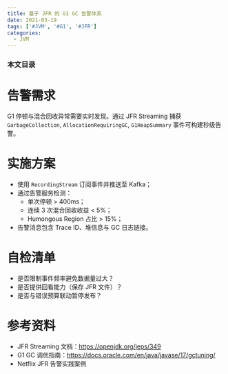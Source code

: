 ```yaml
---
title: 基于 JFR 的 G1 GC 告警体系
date: 2021-03-19
tags: ['#JVM', '#G1', '#JFR']
categories:
  - JVM
---
```


### 本文目录
<!-- toc -->

# 告警需求
G1 停顿与混合回收异常需要实时发现。通过 JFR Streaming 捕获 `GarbageCollection`, `AllocationRequiringGC`, `G1HeapSummary` 事件可构建秒级告警。

# 实施方案
- 使用 `RecordingStream` 订阅事件并推送至 Kafka；
- 通过告警服务检测：
  - 单次停顿 > 400ms；
  - 连续 3 次混合回收收益 < 5%；
  - Humongous Region 占比 > 15%；
- 告警消息包含 Trace ID、堆信息与 GC 日志链接。

# 自检清单
- 是否限制事件频率避免数据量过大？
- 是否提供回看能力（保存 JFR 文件）？
- 是否与错误预算联动暂停发布？

# 参考资料
- JFR Streaming 文档：https://openjdk.org/jeps/349
- G1 GC 调优指南：https://docs.oracle.com/en/java/javase/17/gctuning/
- Netflix JFR 告警实践案例
